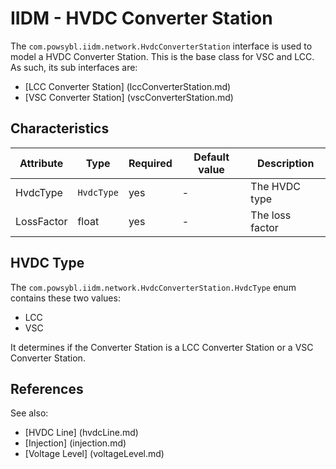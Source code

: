 # IIDM - HVDC Converter Station

The `com.powsybl.iidm.network.HvdcConverterStation` interface is used to model a HVDC Converter Station. This is the base class
for VSC and LCC. As such, its sub interfaces are:
- [LCC Converter Station] (lccConverterStation.md)
- [VSC Converter Station] (vscConverterStation.md)

## Characteristics
| Attribute | Type | Required | Default value | Description |
| --------- | ---- | -------- | ------------- | ----------- |
| HvdcType | `HvdcType` | yes | - | The HVDC type |
| LossFactor | float | yes | - | The loss factor |

## HVDC Type
The `com.powsybl.iidm.network.HvdcConverterStation.HvdcType` enum contains these two values:
- LCC
- VSC

It determines if the Converter Station is a LCC Converter Station or a VSC Converter Station.

## References
See also:
- [HVDC Line] (hvdcLine.md)
- [Injection] (injection.md)
- [Voltage Level] (voltageLevel.md)